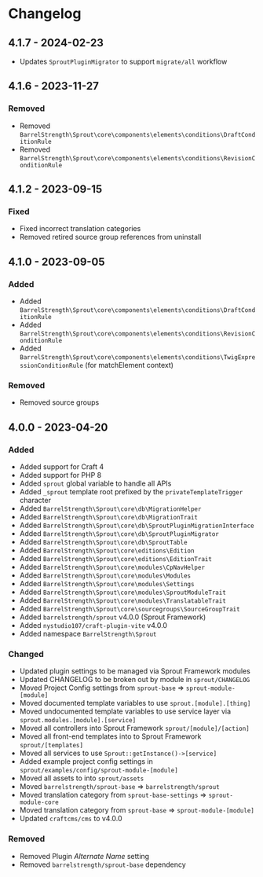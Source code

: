 # Changelog

## 4.1.7 - 2024-02-23

- Updates `SproutPluginMigrator` to support `migrate/all` workflow

## 4.1.6 - 2023-11-27

### Removed

- Removed `BarrelStrength\Sprout\core\components\elements\conditions\DraftConditionRule`
- Removed `BarrelStrength\Sprout\core\components\elements\conditions\RevisionConditionRule`

## 4.1.2 - 2023-09-15

### Fixed

- Fixed incorrect translation categories
- Removed retired source group references from uninstall

## 4.1.0 - 2023-09-05

### Added

- Added `BarrelStrength\Sprout\core\components\elements\conditions\DraftConditionRule`
- Added `BarrelStrength\Sprout\core\components\elements\conditions\RevisionConditionRule`
- Added `BarrelStrength\Sprout\core\components\elements\conditions\TwigExpressionConditionRule` (for matchElement context)

### Removed

- Removed source groups

## 4.0.0 - 2023-04-20

### Added

- Added support for Craft 4
- Added support for PHP 8
- Added `sprout` global variable to handle all APIs
- Added `_sprout` template root prefixed by the `privateTemplateTrigger` character
- Added `BarrelStrength\Sprout\core\db\MigrationHelper`
- Added `BarrelStrength\Sprout\core\db\MigrationTrait`
- Added `BarrelStrength\Sprout\core\db\SproutPluginMigrationInterface`
- Added `BarrelStrength\Sprout\core\db\SproutPluginMigrator`
- Added `BarrelStrength\Sprout\core\db\SproutTable`
- Added `BarrelStrength\Sprout\core\editions\Edition`
- Added `BarrelStrength\Sprout\core\editions\EditionTrait`
- Added `BarrelStrength\Sprout\core\modules\CpNavHelper`
- Added `BarrelStrength\Sprout\core\modules\Modules`
- Added `BarrelStrength\Sprout\core\modules\Settings`
- Added `BarrelStrength\Sprout\core\modules\SproutModuleTrait`
- Added `BarrelStrength\Sprout\core\modules\TranslatableTrait`
- Added `BarrelStrength\Sprout\core\sourcegroups\SourceGroupTrait`
- Added `barrelstrength/sprout` v4.0.0 (Sprout Framework)
- Added `nystudio107/craft-plugin-vite` v4.0.0
- Added namespace `BarrelStrength\Sprout`

### Changed

- Updated plugin settings to be managed via Sprout Framework modules
- Updated CHANGELOG to be broken out by module in `sprout/CHANGELOG`
- Moved Project Config settings from `sprout-base` => `sprout-module-[module]`
- Moved documented template variables to use `sprout.[module].[thing]`
- Moved undocumented template variables to use service layer via `sprout.modules.[module].[service]`
- Moved all controllers into Sprout Framework `sprout/[module]/[action]`
- Moved all front-end templates into to Sprout Framework `sprout/[templates]`
- Moved all services to use `Sprout::getInstance()->[service]`
- Added example project config settings in `sprout/examples/config/sprout-module-[module]`
- Moved all assets to into `sprout/assets`
- Moved `barrelstrength/sprout-base` => `barrelstrength/sprout`
- Moved translation category from `sprout-base-settings` => `sprout-module-core`
- Moved translation category from `sprout-base` => `sprout-module-[module]`
- Updated `craftcms/cms` to v4.0.0

### Removed

- Removed Plugin _Alternate Name_ setting
- Removed `barrelstrength/sprout-base` dependency
